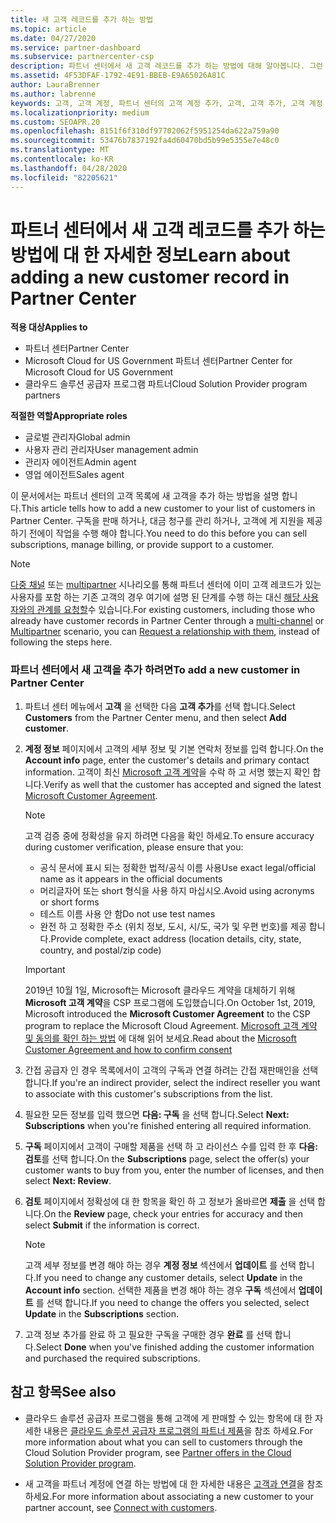 ```yaml
---
title: 새 고객 레코드를 추가 하는 방법
ms.topic: article
ms.date: 04/27/2020
ms.service: partner-dashboard
ms.subservice: partnercenter-csp
description: 파트너 센터에서 새 고객 레코드를 추가 하는 방법에 대해 알아봅니다. 그런 다음 고객 구독을 판매 하거나, 대금 청구를 관리 하거나, 고객 지원 서비스를 제공할 수 있습니다.
ms.assetid: 4F53DFAF-1792-4E91-BBEB-E9A65026A81C
author: LauraBrenner
ms.author: labrenne
keywords: 고객, 고객 계정, 파트너 센터의 고객 계정 추가, 고객, 고객 추가, 고객 계정 만들기
ms.localizationpriority: medium
ms.custom: SEOAPR.20
ms.openlocfilehash: 8151f6f310df97702062f5951254da622a759a90
ms.sourcegitcommit: 53476b7837192fa4d60470bd5b99e5355e7e48c0
ms.translationtype: MT
ms.contentlocale: ko-KR
ms.lasthandoff: 04/28/2020
ms.locfileid: "82205621"
---
```

# <a name="learn-about-adding-a-new-customer-record-in-partner-center"></a><span data-ttu-id="c35d9-105">파트너 센터에서 새 고객 레코드를 추가 하는 방법에 대 한 자세한 정보</span><span class="sxs-lookup"><span data-stu-id="c35d9-105">Learn about adding a new customer record in Partner Center</span></span>

<span data-ttu-id="c35d9-106">**적용 대상**</span><span class="sxs-lookup"><span data-stu-id="c35d9-106">**Applies to**</span></span>

- <span data-ttu-id="c35d9-107">파트너 센터</span><span class="sxs-lookup"><span data-stu-id="c35d9-107">Partner Center</span></span>
- <span data-ttu-id="c35d9-108">Microsoft Cloud for US Government 파트너 센터</span><span class="sxs-lookup"><span data-stu-id="c35d9-108">Partner Center for Microsoft Cloud for US Government</span></span>
- <span data-ttu-id="c35d9-109">클라우드 솔루션 공급자 프로그램 파트너</span><span class="sxs-lookup"><span data-stu-id="c35d9-109">Cloud Solution Provider program partners</span></span>

<span data-ttu-id="c35d9-110">**적절한 역할**</span><span class="sxs-lookup"><span data-stu-id="c35d9-110">**Appropriate roles**</span></span>

- <span data-ttu-id="c35d9-111">글로벌 관리자</span><span class="sxs-lookup"><span data-stu-id="c35d9-111">Global admin</span></span>
- <span data-ttu-id="c35d9-112">사용자 관리 관리자</span><span class="sxs-lookup"><span data-stu-id="c35d9-112">User management admin</span></span>
- <span data-ttu-id="c35d9-113">관리자 에이전트</span><span class="sxs-lookup"><span data-stu-id="c35d9-113">Admin agent</span></span>
- <span data-ttu-id="c35d9-114">영업 에이전트</span><span class="sxs-lookup"><span data-stu-id="c35d9-114">Sales agent</span></span>

<span data-ttu-id="c35d9-115">이 문서에서는 파트너 센터의 고객 목록에 새 고객을 추가 하는 방법을 설명 합니다.</span><span class="sxs-lookup"><span data-stu-id="c35d9-115">This article tells how to add a new customer to your list of customers in Partner Center.</span></span> <span data-ttu-id="c35d9-116">구독을 판매 하거나, 대금 청구를 관리 하거나, 고객에 게 지원을 제공 하기 전에이 작업을 수행 해야 합니다.</span><span class="sxs-lookup"><span data-stu-id="c35d9-116">You need to do this before you can sell subscriptions, manage billing, or provide support to a customer.</span></span>

>[!NOTE]
><span data-ttu-id="c35d9-117">[다중 채널](multichannel.md) 또는 [multipartner](multipartner.md) 시나리오를 통해 파트너 센터에 이미 고객 레코드가 있는 사용자를 포함 하는 기존 고객의 경우 여기에 설명 된 단계를 수행 하는 대신 [해당 사용자와의 관계를 요청할](request-a-relationship-with-a-customer.md)수 있습니다.</span><span class="sxs-lookup"><span data-stu-id="c35d9-117">For existing customers, including those who already have customer records in Partner Center through a [multi-channel](multichannel.md) or [Multipartner](multipartner.md) scenario, you can [Request a relationship with them](request-a-relationship-with-a-customer.md), instead of following the steps here.</span></span>

### <a name="to-add-a-new-customer-in-partner-center"></a><span data-ttu-id="c35d9-118">파트너 센터에서 새 고객을 추가 하려면</span><span class="sxs-lookup"><span data-stu-id="c35d9-118">To add a new customer in Partner Center</span></span>

1. <span data-ttu-id="c35d9-119">파트너 센터 메뉴에서 **고객** 을 선택한 다음 **고객 추가**를 선택 합니다.</span><span class="sxs-lookup"><span data-stu-id="c35d9-119">Select **Customers** from the Partner Center menu, and then select **Add customer**.</span></span>

2. <span data-ttu-id="c35d9-120">**계정 정보** 페이지에서 고객의 세부 정보 및 기본 연락처 정보를 입력 합니다.</span><span class="sxs-lookup"><span data-stu-id="c35d9-120">On the **Account info** page, enter the customer's details and primary contact information.</span></span> <span data-ttu-id="c35d9-121">고객이 최신 [Microsoft 고객 계약](agreements.md)을 수락 하 고 서명 했는지 확인 합니다.</span><span class="sxs-lookup"><span data-stu-id="c35d9-121">Verify as well that the customer has accepted and signed the latest [Microsoft Customer Agreement](agreements.md).</span></span>

   >[!NOTE]
   >
   ><span data-ttu-id="c35d9-122">고객 검증 중에 정확성을 유지 하려면 다음을 확인 하세요.</span><span class="sxs-lookup"><span data-stu-id="c35d9-122">To ensure accuracy during customer verification, please ensure that you:</span></span>
   >- <span data-ttu-id="c35d9-123">공식 문서에 표시 되는 정확한 법적/공식 이름 사용</span><span class="sxs-lookup"><span data-stu-id="c35d9-123">Use exact legal/official name as it appears in the official documents</span></span>
   >- <span data-ttu-id="c35d9-124">머리글자어 또는 short 형식을 사용 하지 마십시오.</span><span class="sxs-lookup"><span data-stu-id="c35d9-124">Avoid using acronyms or short forms</span></span>
   >- <span data-ttu-id="c35d9-125">테스트 이름 사용 안 함</span><span class="sxs-lookup"><span data-stu-id="c35d9-125">Do not use test names</span></span>
   >- <span data-ttu-id="c35d9-126">완전 하 고 정확한 주소 (위치 정보, 도시, 시/도, 국가 및 우편 번호)를 제공 합니다.</span><span class="sxs-lookup"><span data-stu-id="c35d9-126">Provide complete, exact address (location details, city, state, country, and postal/zip code)</span></span>

   >[!IMPORTANT] 
   > <span data-ttu-id="c35d9-127">2019년 10월 1일, Microsoft는 Microsoft 클라우드 계약을 대체하기 위해 **Microsoft 고객 계약**을 CSP 프로그램에 도입했습니다.</span><span class="sxs-lookup"><span data-stu-id="c35d9-127">On October 1st, 2019, Microsoft introduced the **Microsoft Customer Agreement** to the CSP program to replace the Microsoft Cloud Agreement.</span></span> <span data-ttu-id="c35d9-128">[Microsoft 고객 계약 및 동의를 확인 하는 방법](confirm-customer-agreement.md) 에 대해 읽어 보세요.</span><span class="sxs-lookup"><span data-stu-id="c35d9-128">Read about the [Microsoft Customer Agreement and how to confirm consent](confirm-customer-agreement.md)</span></span>
  
3. <span data-ttu-id="c35d9-129">간접 공급자 인 경우 목록에서이 고객의 구독과 연결 하려는 간접 재판매인을 선택 합니다.</span><span class="sxs-lookup"><span data-stu-id="c35d9-129">If you're an indirect provider, select the indirect reseller you want to associate with this customer's subscriptions from the list.</span></span>

4. <span data-ttu-id="c35d9-130">필요한 모든 정보를 입력 했으면 **다음: 구독** 을 선택 합니다.</span><span class="sxs-lookup"><span data-stu-id="c35d9-130">Select **Next: Subscriptions** when you're finished entering all required information.</span></span>

5. <span data-ttu-id="c35d9-131">**구독** 페이지에서 고객이 구매할 제품을 선택 하 고 라이선스 수를 입력 한 후 **다음: 검토**를 선택 합니다.</span><span class="sxs-lookup"><span data-stu-id="c35d9-131">On the **Subscriptions** page, select the offer(s) your customer wants to buy from you, enter the number of licenses, and then select **Next: Review**.</span></span>

6. <span data-ttu-id="c35d9-132">**검토** 페이지에서 정확성에 대 한 항목을 확인 하 고 정보가 올바르면 **제출** 을 선택 합니다.</span><span class="sxs-lookup"><span data-stu-id="c35d9-132">On the **Review** page, check your entries for accuracy and then select **Submit** if the information is correct.</span></span>

   >[!NOTE]
   ><span data-ttu-id="c35d9-133">고객 세부 정보를 변경 해야 하는 경우 **계정 정보** 섹션에서 **업데이트** 를 선택 합니다.</span><span class="sxs-lookup"><span data-stu-id="c35d9-133">If you need to change any customer details, select **Update** in the **Account info** section.</span></span> <span data-ttu-id="c35d9-134">선택한 제품을 변경 해야 하는 경우 **구독** 섹션에서 **업데이트** 를 선택 합니다.</span><span class="sxs-lookup"><span data-stu-id="c35d9-134">If you need to change the offers you selected, select **Update** in the **Subscriptions** section.</span></span>

7. <span data-ttu-id="c35d9-135">고객 정보 추가를 완료 하 고 필요한 구독을 구매한 경우 **완료** 를 선택 합니다.</span><span class="sxs-lookup"><span data-stu-id="c35d9-135">Select **Done** when you've finished adding the customer information and purchased the required subscriptions.</span></span>

## <a name="see-also"></a><span data-ttu-id="c35d9-136">참고 항목</span><span class="sxs-lookup"><span data-stu-id="c35d9-136">See also</span></span>

- <span data-ttu-id="c35d9-137">클라우드 솔루션 공급자 프로그램을 통해 고객에 게 판매할 수 있는 항목에 대 한 자세한 내용은 [클라우드 솔루션 공급자 프로그램의 파트너 제품](csp-offers.md)을 참조 하세요.</span><span class="sxs-lookup"><span data-stu-id="c35d9-137">For more information about what you can sell to customers through the Cloud Solution Provider program, see [Partner offers in the Cloud Solution Provider program](csp-offers.md).</span></span>

- <span data-ttu-id="c35d9-138">새 고객을 파트너 계정에 연결 하는 방법에 대 한 자세한 내용은 [고객과 연결](customer-accounts.md)을 참조 하세요.</span><span class="sxs-lookup"><span data-stu-id="c35d9-138">For more information about associating a new customer to your partner account, see [Connect with customers](customer-accounts.md).</span></span>
